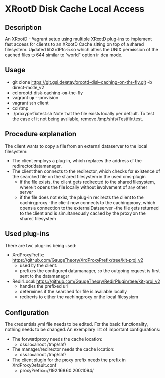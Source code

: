 # XRootD Disk Cache Local Access

## Description
An XRootD - Vagrant setup using multiple XRootD plug-ins to implement fast access for clients to an XRootD Cache sitting on top of a shared filesystem.
Updated libXrdPfc-5.so which alters the UNIX permission of the cached files to 644 similar to "world" option in dca mode.

## Usage
- git clone https://git.gsi.de/atay/xrootd-disk-caching-on-the-fly.git -b direct-mode_v2
- cd xrootd-disk-caching-on-the-fly
- vagrant up --provision
- vagrant ssh client
- cd /tmp
- ./proxyprefixtest.sh
Note that the file exists locally per default. To test the case of it not being available, remove /tmp/shfs/Testfile.test.

## Procedure explanation
The client wants to copy a file from an external dataserver to the local filesystem:
- The client employs a plug-in, which replaces the address of the redirector/datamanager.
- The client then connects to the redirector, which checks for existence of the searched file on the shared filesystem in the used cms-plugin
	- if the file exists, the client gets redirected to the shared filesystem, where it opens the file locally without involvement of any other server
	- if the file does not exist, the plug-in redirects the client to the cachingproxy
		-the client now connects to the cachingproxy, which opens a connection to the externalDataserver
		-the file gets returned to the client and is simultaneously cached by the proxy on the shared filesystem

## Used plug-ins
There are two plug-ins being used:
- XrdProxyPrefix: https://github.com/GaugeTheory/XrdProxyPrefix/tree/kit-proj_v2
	- used by the client.
	- prefixes the configured datamanager, so the outgoing request is first sent to the datamanager
- RedirLocal: https://github.com/GaugeTheory/RedirPlugin/tree/kit-proj_v2
	- handles the prefixed url
	- determines if the searched for file is available locally
	- redirects to either the cachingproxy or the local filesystem

## Configuration
The credentials.yml file needs to be edited. For the basic functionality, nothing needs to be changed.
An exemplary list of important configurations:
- The forwardproxy needs the cache location:
	- oss.localroot /tmp/shfs
- The manager/redirector needs the cache location:
	- oss.localroot /tmp/shfs
- The client plugin for the proxy prefix needs the prefix in XrdProxyDefault.conf
	- proxyPrefix=://192.168.60.200:1094/
